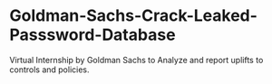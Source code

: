 # Goldman-Sachs-Crack-Leaked-Passsword-Database
Virtual Internship by Goldman Sachs to Analyze and report uplifts to controls and policies.
